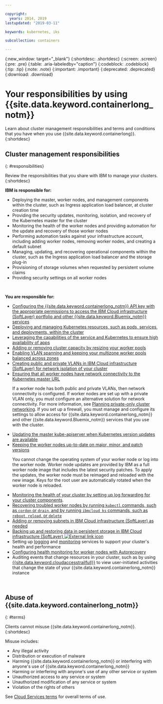 ```yaml
---

copyright:
  years: 2014, 2019
lastupdated: "2019-03-11"

keywords: kubernetes, iks

subcollection: containers

---
```


{:new_window: target="_blank"}
{:shortdesc: .shortdesc}
{:screen: .screen}
{:pre: .pre}
{:table: .aria-labeledby="caption"}
{:codeblock: .codeblock}
{:tip: .tip}
{:note: .note}
{:important: .important}
{:deprecated: .deprecated}
{:download: .download}



# Your responsibilities by using {{site.data.keyword.containerlong_notm}}
Learn about cluster management responsibilities and terms and conditions that you have when you use {{site.data.keyword.containerlong}}.
{:shortdesc}

## Cluster management responsibilities
{: #responsibilities}

Review the responsibilities that you share with IBM to manage your clusters.
{:shortdesc}

**IBM is responsible for:**

- Deploying the master, worker nodes, and management components within the cluster, such as Ingress application load balancer, at cluster creation time
- Providing the security updates, monitoring, isolation, and recovery of the Kubernetes master for the cluster
- Monitoring the health of the worker nodes and providing automation for the update and recovery of those worker nodes
- Performing automation tasks against your infrastructure account, including adding worker nodes, removing worker nodes, and creating a default subnet
- Managing, updating, and recovering operational components within the cluster, such as the Ingress application load balancer and the storage plug-in
- Provisioning of storage volumes when requested by persistent volume claims
- Providing security settings on all worker nodes

</br>

**You are responsible for:**

- [Configuring the {{site.data.keyword.containerlong_notm}} API key with the appropriate permissions to access the IBM Cloud infrastructure (SoftLayer) portfolio and other {{site.data.keyword.Bluemix_notm}} services](/docs/containers?topic=containers-users#api_key)
- [Deploying and managing Kubernetes resources, such as pods, services, and deployments, within the cluster](/docs/containers?topic=containers-app#app_cli)
- [Leveraging the capabilities of the service and Kubernetes to ensure high availability of apps](/docs/containers?topic=containers-app#highly_available_apps)
- [Adding or removing cluster capacity by resizing your worker pools](/docs/containers?topic=containers-clusters#add_workers)
- [Enabling VLAN spanning and keeping your multizone worker pools balanced across zones](/docs/containers?topic=containers-plan_clusters#ha_clusters)
- [Creating public and private VLANs in IBM Cloud infrastructure (SoftLayer) for network isolation of your cluster](/docs/infrastructure/vlans?topic=vlans-getting-started-with-vlans#getting-started-with-vlans)
- [Ensuring that all worker nodes have network connectivity to the Kubernetes master URL](/docs/containers?topic=containers-firewall#firewall) <p class="note">If a worker node has both public and private VLANs, then network connectivity is configured. If worker nodes are set up with a private VLAN only, you must configure an alternative solution for network connectivity. For more information, see [Planning private-only cluster networking](/docs/containers?topic=containers-cs_network_cluster#plan_setup_private_vlan). If you set up a firewall, you must manage and configure its settings to allow access for {{site.data.keyword.containerlong_notm}} and other {{site.data.keyword.Bluemix_notm}} services that you use with the cluster.</p>
- [Updating the master kube-apiserver when Kubernetes version updates are available](/docs/containers?topic=containers-update#master)
- [Keeping the worker nodes up-to-date on major, minor, and patch versions](/docs/containers?topic=containers-update#worker_node) <p class="note">You cannot change the operating system of your worker node or log into the worker node. Worker node updates are provided by IBM as a full worker node image that includes the latest security patches. To apply the updates, the worker node must be reimaged and reloaded with the new image. Keys for the root user are automatically rotated when the worker node is reloaded. </p>
- [Monitoring the health of your cluster by setting up log forwarding for your cluster components](/docs/containers?topic=containers-health#health).   
- [Recovering troubled worker nodes by running `kubectl` commands, such as `cordon` or `drain`, and by running `ibmcloud ks` commands, such as `reboot`, `reload`, or `delete`](/docs/containers?topic=containers-cs_cli_reference#cs_worker_reboot)
- [Adding or removing subnets in IBM Cloud infrastructure (SoftLayer) as needed](/docs/containers?topic=containers-subnets#subnets)
- [Backing up and restoring data in persistent storage in IBM Cloud infrastructure (SoftLayer) ![External link icon](../icons/launch-glyph.svg "External link icon")](/docs/services/RegistryImages/ibm-backup-restore?topic=RegistryImages-ibmbackup_restore_starter)
- Setting up [logging](/docs/containers?topic=containers-health#logging) and [monitoring](/docs/containers?topic=containers-health#view_metrics) services to support your cluster's health and performance
- [Configuring health monitoring for worker nodes with Autorecovery](/docs/containers?topic=containers-health#autorecovery)
- Auditing events that change resources in your cluster, such as by using [{{site.data.keyword.cloudaccesstrailfull}}](/docs/containers?topic=containers-at_events#at_events) to view user-initiated activities that change the state of your {{site.data.keyword.containerlong_notm}} instance

<br />


## Abuse of {{site.data.keyword.containerlong_notm}}
{: #terms}

Clients cannot misuse {{site.data.keyword.containerlong_notm}}.
{:shortdesc}

Misuse includes:

*   Any illegal activity
*   Distribution or execution of malware
*   Harming {{site.data.keyword.containerlong_notm}} or interfering with anyone's use of {{site.data.keyword.containerlong_notm}}
*   Harming or interfering with anyone's use of any other service or system
*   Unauthorized access to any service or system
*   Unauthorized modification of any service or system
*   Violation of the rights of others


See [Cloud Services terms](https://cloud.ibm.com/docs/overview/terms-of-use/notices.html#terms) for overall terms of use.
